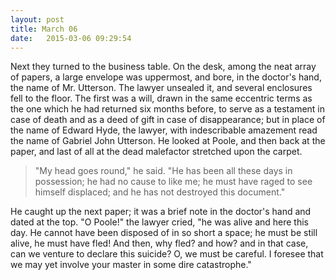 ```yaml
---
layout: post
title: March 06
date:   2015-03-06 09:29:54
---
```


Next they turned to the business table. On the desk, among the neat array of papers, a large envelope was uppermost, and bore, in the doctor's hand, the name of Mr. Utterson. The lawyer unsealed it, and several enclosures fell to the floor. The first was a will, drawn in the same eccentric terms as the one which he had returned six months before, to serve as a testament in case of death and as a deed of gift in case of disappearance; but in place of the name of Edward Hyde, the lawyer, with indescribable amazement read the name of Gabriel John Utterson. He looked at Poole, and then back at the paper, and last of all at the dead malefactor stretched upon the carpet.

> "My head goes round," he said. "He has been all these days in possession; he had no cause to like me; he must have raged to see himself displaced; and he has not destroyed this document."

He caught up the next paper; it was a brief note in the doctor's hand and dated at the top. "O Poole!" the lawyer cried, "he was alive and here this day. He cannot have been disposed of in so short a space; he must be still alive, he must have fled! And then, why fled? and how? and in that case, can we venture to declare this suicide? O, we must be careful. I foresee that we may yet involve your master in some dire catastrophe."
